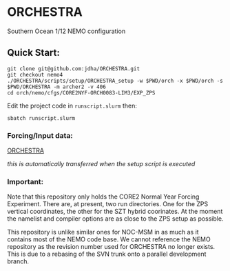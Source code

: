 # ORCHESTRA
Southern Ocean 1/12 NEMO configuration

## Quick Start:

```
git clone git@github.com:jdha/ORCHESTRA.git
git checkout nemo4
./ORCHESTRA/scripts/setup/ORCHESTRA_setup -w $PWD/orch -x $PWD/orch -s $PWD/ORCHESTRA -m archer2 -v 406
cd orch/nemo/cfgs/CORE2NYF-ORCH0083-LIM3/EXP_ZPS
```
Edit the project code in  `runscript.slurm` then:
```
sbatch runscript.slurm
```

### Forcing/Input data:

[ORCHESTRA](http://gws-access.ceda.ac.uk/public/jmmp_collab/ORCHESTRA)

_this is automatically transferred when the setup script is executed_

### Important:

Note that this repository only holds the CORE2 Normal Year Forcing Experiment. There are, at present, two run directories. One for the ZPS vertical coordinates, the other for the SZT hybrid coorinates. At the moment the namelist and compiler options are as close to the ZPS setup as possible. 

This repository is unlike similar ones for NOC-MSM in as much as it contains most of the NEMO code base. We cannot reference the NEMO repository as the revision number used for ORCHESTRA no longer exists. This is due to a rebasing of the SVN trunk onto a parallel development branch.
